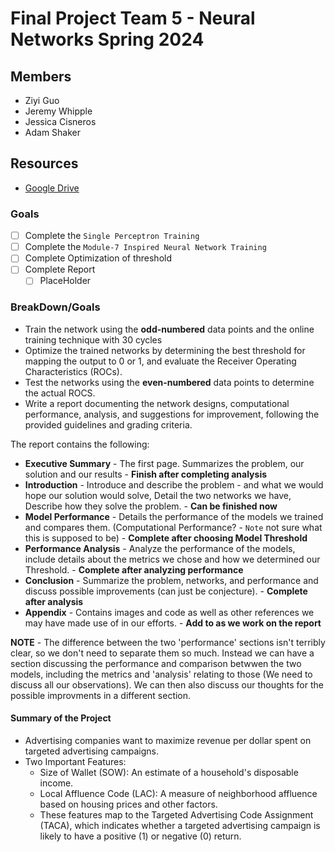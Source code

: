 # Final Project Team 5 - Neural Networks Spring 2024

## Members
- Ziyi Guo
- Jeremy Whipple
- Jessica Cisneros
- Adam Shaker

## Resources
- [Google Drive](https://docs.google.com/document/d/192plAoD7LcFVFtnl3MZ80Ufv4Z3IQYNonejYrzYmdpo/edit?usp=sharing)

### Goals
- [ ] Complete the `Single Perceptron Training`
- [ ] Complete the `Module-7 Inspired Neural Network Training`
- [ ] Complete Optimization of threshold
- [ ] Complete Report
  - [ ] PlaceHolder

### BreakDown/Goals
- Train the network using the **odd-numbered** data points and the online training technique with 30 cycles
- Optimize the trained networks by determining the best threshold for mapping the output to 0 or 1, and evaluate the Receiver Operating Characteristics (ROCs).
- Test the networks using the **even-numbered** data points to determine the actual ROCS.
- Write a report documenting the network designs, computational performance, analysis, and suggestions for improvement, following the provided guidelines and grading criteria.

The report contains the following:
- **Executive Summary** - The first page. Summarizes the problem, our solution and our results - **Finish after completing analysis**
- **Introduction** - Introduce and describe the problem - and what we would hope our solution would solve, Detail the two networks we have, Describe how they solve the problem. - **Can be finished now**
- **Model Performance** - Details the performance of the models we trained and compares them. (Computational Performance? - `Note` not sure what this is supposed to be) - **Complete after choosing Model Threshold**
- **Performance Analysis** - Analyze the performance of the models, include details about the metrics we chose and how we determined our Threshold. - **Complete after analyzing performance**
- **Conclusion** - Summarize the problem, networks, and performance and discuss possible improvements (can just be conjecture). - **Complete after analysis**
- **Appendix** - Contains images and code as well as other references we may have made use of in our efforts. - **Add to as we work on the report**

**NOTE** - The difference between the two 'performance' sections isn't terribly clear, so we don't need to separate them so much.  Instead we can have a section discussing the performance and comparison betwwen the two models, including the metrics and 'analysis' relating to those (We need to discuss all our observations). We can then also discuss our thoughts for the possible improvments in a different section.

#### Summary of the Project
- Advertising companies want to maximize revenue per dollar spent on targeted advertising campaigns.
- Two Important Features:
  - Size of Wallet (SOW): An estimate of a household's disposable income.
  - Local Affluence Code (LAC): A measure of neighborhood affluence based on housing prices and other factors.
  - These features map to the Targeted Advertising Code Assignment (TACA), which indicates whether a targeted advertising campaign is likely to have a positive (1) or negative (0) return.
